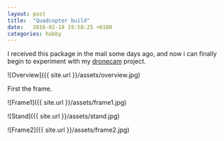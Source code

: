 ```yaml
---
layout: post
title:  "Quadcopter build"
date:   2016-02-18 19:58:25 +0100
categories: hobby
---
```


I received this package in the mail some days ago, and now i can finally begin to experiment with my [dronecam](https://github.com/cnHeider/dronecam) project.

![Overview]({{ site.url }}/assets/overview.jpg)


First the frame.

![Frame1]({{ site.url }}/assets/frame1.jpg)

![Stand]({{ site.url }}/assets/stand.jpg)

![Frame2]({{ site.url }}/assets/frame2.jpg)

